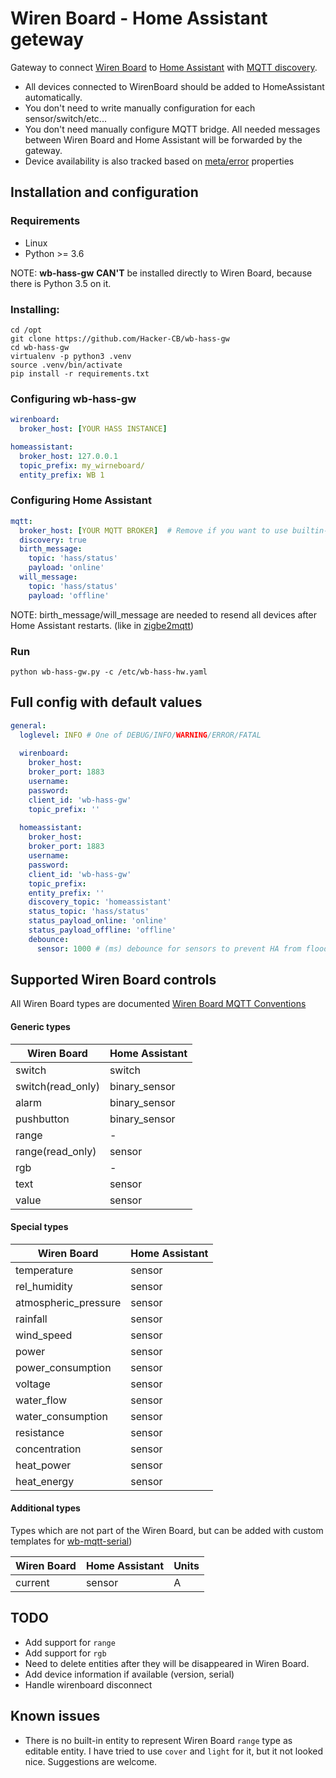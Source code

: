 # Wiren Board - Home Assistant geteway

Gateway to connect [Wiren Board](https://wirenboard.com/) to [Home Assistant](http://home-assistant.io) 
with [MQTT discovery](https://www.home-assistant.io/docs/mqtt/discovery/s).

* All devices connected to WirenBoard should be added to HomeAssistant automatically. 
* You don't need to write manually configuration for each sensor/switch/etc...
* You don't need manually configure MQTT bridge. All needed messages between Wiren Board and Home Assistant will be forwarded by the gateway.
* Device availability is also tracked based on [meta/error](https://github.com/wirenboard/homeui/blob/master/conventions.md) properties  


## Installation and configuration

### Requirements

* Linux
* Python >= 3.6

NOTE: **wb-hass-gw**  **CAN'T** be installed directly to Wiren Board, because there is Python 3.5 on it.

### Installing:

```shell script
cd /opt
git clone https://github.com/Hacker-CB/wb-hass-gw
cd wb-hass-gw
virtualenv -p python3 .venv
source .venv/bin/activate
pip install -r requirements.txt
```
### Configuring wb-hass-gw

```yaml
wirenboard:
  broker_host: [YOUR HASS INSTANCE]

homeassistant:
  broker_host: 127.0.0.1
  topic_prefix: my_wirneboard/
  entity_prefix: WB 1
```

### Configuring Home Assistant

```yaml
mqtt:
  broker_host: [YOUR MQTT BROKER]  # Remove if you want to use builtin-in MQTT broker 
  discovery: true
  birth_message:
    topic: 'hass/status'
    payload: 'online'
  will_message:
    topic: 'hass/status'
    payload: 'offline'
```

NOTE: birth_message/will_message are needed to resend all devices after Home Assistant restarts. (like in [zigbe2mqtt](https://www.zigbee2mqtt.io/integration/home_assistant.html))

### Run 
```shell script
python wb-hass-gw.py -c /etc/wb-hass-hw.yaml
```


## Full config with default values
```yaml
general:  
  loglevel: INFO # One of DEBUG/INFO/WARNING/ERROR/FATAL
  
  wirenboard: 
    broker_host: 
    broker_port: 1883
    username:
    password:
    client_id: 'wb-hass-gw'
    topic_prefix: ''
  
  homeassistant:
    broker_host: 
    broker_port: 1883
    username:
    password:
    client_id: 'wb-hass-gw'
    topic_prefix:
    entity_prefix: ''
    discovery_topic: 'homeassistant'
    status_topic: 'hass/status'
    status_payload_online: 'online'
    status_payload_offline: 'offline'
    debounce:
      sensor: 1000 # (ms) debounce for sensors to prevent HA from flood
```


## Supported Wiren Board controls

All Wiren Board types are documented [Wiren Board MQTT Conventions](https://github.com/wirenboard/homeui/blob/master/conventions.md)

#### Generic types
| Wiren Board             |  Home Assistant |
|-------------------------|-----------------|
| switch                  |  switch         |         
| switch(read_only)       |  binary_sensor  |         
| alarm                   |  binary_sensor  |        
| pushbutton              |  binary_sensor  |             
| range                   |  -              |                    
| range(read_only)        |  sensor         |        
| rgb                     |  -              |                  
| text                    |  sensor         |       
| value                   |  sensor         |        

#### Special types

| Wiren Board           |  Home Assistant |
|-----------------------|-----------------|
| temperature           |  sensor         |                                
| rel_humidity          |  sensor         |                                
| atmospheric_pressure  |  sensor         |                                        
| rainfall              |  sensor         |                            
| wind_speed            |  sensor         |                                
| power                 |  sensor         |                        
| power_consumption     |  sensor         |                                    
| voltage               |  sensor         |                            
| water_flow            |  sensor         |                                
| water_consumption     |  sensor         |                                    
| resistance            |  sensor         |                                
| concentration         |  sensor         |                                
| heat_power            |  sensor         |                                
| heat_energy           |  sensor         |    

#### Additional types 

Types which are not part of the Wiren Board, but can be added with custom templates for [wb-mqtt-serial](https://github.com/wirenboard/wb-mqtt-serial))

| Wiren Board           |  Home Assistant | Units |
|-----------------------|-----------------|-------|
| current               |  sensor         | A     |

## TODO

* Add support for `range`
* Add support for `rgb`
* Need to delete entities after they will be disappeared in Wiren Board.
* Add device information if available (version, serial)
* Handle wirenboard disconnect

## Known issues

* There is no built-in entity to represent Wiren Board `range` type as editable entity. 
I have tried to use `cover` and `light` for it, but it not looked nice. Suggestions are welcome.
